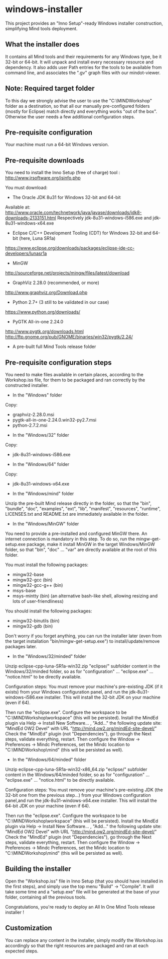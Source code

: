 # windows-installer
This project provides an "Inno Setup"-ready Windows installer construction, simplifying Mind tools deployment.

## What the installer does

It contains all Mind tools and their requirements for any Windows type, be it 32-bit or 64-bit. It will unpack and install every necessary resource and dependency. It also adds user Path entries for the tools to be available from command line, and associates the ".gv" graph files with our mindot-viewer.

## Note: Required target folder

To this day we strongly advise the user to use the "C:\MINDWorkshop" folder as a destination, so that all our manually pre-configured folders (mostly for Eclipse) match directly and everything works "out of the box". Otherwise the user needs a few additional configuration steps.

## Pre-requisite configuration

Your machine must run a 64-bit Windows version.

## Pre-requisite downloads

You need to install the Inno Setup (free of charge) tool :
http://www.jrsoftware.org/isinfo.php

You must download:

- The Oracle JDK 8u31 for Windows 32-bit and 64-bit

Available at: http://www.oracle.com/technetwork/java/javase/downloads/jdk8-downloads-2133151.html
Respectively jdk-8u31-windows-i586.exe and jdk-8u31-windows-x64.exe

- Eclipse C/C++ Development Tooling (CDT) for Windows 32-bit and 64-bit (here, Luna SR1a)

https://www.eclipse.org/downloads/packages/eclipse-ide-cc-developers/lunasr1a

- MinGW

http://sourceforge.net/projects/mingw/files/latest/download

- GraphViz 2.28.0 (recommended, or more)

http://www.graphviz.org/Download.php

- Python 2.7+ (3 still to be validated in our case)

https://www.python.org/downloads/

- PyGTK All-in-one 2.24.0

http://www.pygtk.org/downloads.html
http://ftp.gnome.org/pub/GNOME/binaries/win32/pygtk/2.24/

- A pre-built full Mind Tools release folder

## Pre-requisite configuration steps

You need to make files available in certain places, according to the Workshop.iss file, for them to be packaged and ran correctly by the constructed installer.

- In the "Windows" folder

Copy:
* graphviz-2.28.0.msi
* pygtk-all-in-one-2.24.0.win32-py2.7.msi
* python-2.7.2.msi

- In the "Windows/32" folder

Copy:
* jdk-8u31-windows-i586.exe

- In the "Windows/64" folder

Copy:
* jdk-8u31-windows-x64.exe

- In the "Windows/mind" folder

Unzip the pre-built Mind release directly in the folder, so that the "bin", "bundle", "doc", "examples", "ext", "lib", "manifest", "resources", "runtime", LICENSES.txt and README.txt are immediately available in the folder.

- In the "Windows/MinGW" folder

You need to provide a pre-installed and configured MinGW there.
An internet connection is mandatory in this step.
To do so, run the mingw-get-setup.exe package, make it install MinGW in the target Windows/MinGW folder, so that "bin", "doc" ... "var" are directly available at the root of this folder.

You must install the following packages:
* mingw32-base
* mingw32-gcc (bin)
* mingw32-gcc-g++ (bin)
* msys-base
* msys-mintty (bin) (an alternative bash-like shell, allowing resizing and lots of user-friendliness)

You should install the following packages:
* mingw32-binutils (bin)
* mingw32-gdb (bin)

Don't worry if you forget anything, you can run the installer later (even from the target installation "bin/mingw-get-setup.exe") to install/update/remove packages later.

- In the "Windows/32/minded" folder

Unzip eclipse-cpp-luna-SR1a-win32.zip "eclipse/" subfolder content in the Windows/32/minded folder, so as for "configuration" ... "eclipse.exe" ... "notice.html" to be directly available.

Configuration steps:
You must remove your machine's pre-existing JDK (if it exists) from your Windows configuration panel, and run the jdk-8u31-windows-i586.exe installer. This will install the 32-bit JDK on your machine (even if 64).

Then run the "eclipse.exe".
Configure the workspace to be "C:\MINDWorkshop\workspace" (this will be persisted).
Install the MindEd plugin via Help -> Install New Software... , "Add..." the following update site: "MindEd OW2 Devel" with URL "http://mind.ow2.org/mindEd-site-devel/"
Check the "MindEd" plugin (not "Dependencies"), go through the Next steps, validate everything, restart.
Then configure the Window -> Preferences -> Mindc Preferences, set the Mindc location to "C:\MINDWorkshop\mind" (this will be persisted as well).

- In the "Windows/64/minded" folder

Unzip eclipse-cpp-luna-SR1a-win32-x86_64.zip "eclipse/" subfolder content in the Windows/64/minded folder, so as for "configuration" ... "eclipse.exe" ... "notice.html" to be directly available.

Configuration steps:
You must remove your machine's pre-existing JDK (the 32-bit one from the previous step...) from your Windows configuration panel,and run the jdk-8u31-windows-x64.exe installer. This will install the 64-bit JDK on your machine (even if 64).

Then run the "eclipse.exe".
Configure the workspace to be "C:\MINDWorkshop\workspace" (this will be persisted).
Install the MindEd plugin via Help -> Install New Software... , "Add..." the following update site: "MindEd OW2 Devel" with URL "http://mind.ow2.org/mindEd-site-devel/"
Check the "MindEd" plugin (not "Dependencies"), go through the Next steps, validate everything, restart.
Then configure the Window -> Preferences -> Mindc Preferences, set the Mindc location to "C:\MINDWorkshop\mind" (this will be persisted as well).

## Building the installer

Open the "Workshop.iss" file in Inno Setup (that you should have installed in the first steps), and simply use the top menu "Build" -> "Compile". It will take some time and a "setup.exe" file will be generated at the base of your folder, containing all the previous tools.

Congratulations, you're ready to deploy an All In One Mind Tools release installer !

## Customization

You can replace any content in the installer, simply modify the Workshop.iss accordingly so that the right resources are packaged and ran at each expected steps.
